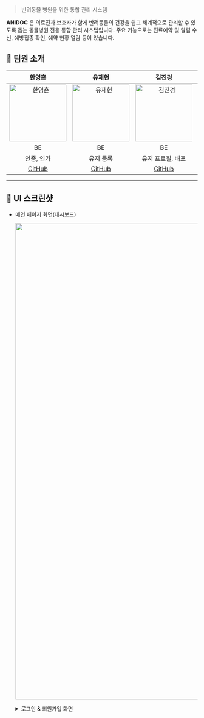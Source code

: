 > 반려동물 병원을 위한 통합 관리 시스템

**ANIDOC** 은 의료진과 보호자가 함게 반려동물의 건강을 쉽고 체계적으로 관리할 수 있도록 돕는 동물병원 전용 통합 관리 시스텝입니다. 
주요 기능으로는 진료예약 및 알림 수신, 예방접종 확인, 예약 현황 열람 등이 있습니다.

## 👥 팀원 소개

 | 한영흔 | 유재현 | 김진경 | 박혁 | 김명수 |
 |:--------:|:--------:|:--------:|:--------:|:--------:|
 | <img src="https://github.com/Heun0.png" alt="한영흔" width="150"> | <img src="https://github.com/mordor8378.png" alt="유재현" width="150"> | <img src="https://github.com/codefish-sea.png" alt="김진경" width="150"> | <img src="https://github.com/Vincentius7.png" alt="박혁" width="150"> | <img src="https://github.com/Kim-ms527.png" alt="김명수" width="150"> |
 | BE | BE | BE | BE | BE |
 | 인증, 인가 | 유저 등록 | 유저 프로필, 배포 | 게시글 | 댓글, 관리자 |
 | [GitHub](https://github.com/Heun0) | [GitHub](https://github.com/mordor8378) | [GitHub](https://github.com/codefish-sea) | [GitHub](https://github.com/Vincentius7) | [GitHub](https://github.com/Kim-ms527) |

---

## 📸 UI 스크린샷

- 메인 페이지 화면(대시보드)

  <p align="center">
    <img width="1251" alt="메인 페이지 화면(대시보드)" src="![image](https://github.com/user-attachments/assets/91f0b9f2-066f-4480-a59b-5b1be62d3311)
" />
  </p>


<details>
  <summary>로그인 & 회원가입 화면</summary>

  <div align="center">
    <img width="600" alt="로그인 화면" src="![image](https://github.com/user-attachments/assets/5b60a733-606d-4e12-a664-6153b12d9379)
" />
    <img width="600" alt="회원가입 화면" src="![image](https://github.com/user-attachments/assets/d858f3eb-aea6-4aff-90e8-054cbd997dac)
" />
  </div>
</details>

